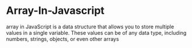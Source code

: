# Array-In-Javascript
array in JavaScript is a data structure that allows you to store multiple values in a single variable. These values can be of any data type, including numbers, strings, objects, or even other arrays
